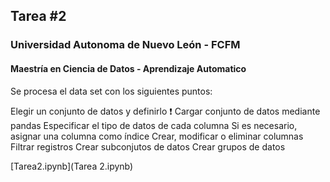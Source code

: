 ## Tarea #2
### Universidad Autonoma de Nuevo León - FCFM
#### Maestría en Ciencia de Datos - Aprendizaje Automatico

Se procesa el data set con los siguientes puntos:

Elegir un conjunto de datos y definirlo ❗
Cargar conjunto de datos mediante pandas
Especificar el tipo de datos de cada columna
Si es necesario, asignar una columna como índice
Crear, modificar o eliminar columnas
Filtrar registros
Crear subconjutos de datos
Crear grupos de datos

[Tarea2.ipynb](Tarea 2.ipynb)

